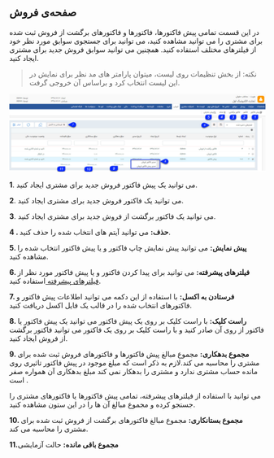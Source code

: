﻿##  صفحه‌ی فروش 



در این قسمت تمامی پیش فاکتورها، فاکتورها و فاکتورهای برگشت از فروش ثبت شده برای مشتری را می توانید مشاهده کنید، می توانید برای جستجوی سوابق مورد نظر خود از فیلترهای مختلف استفاده کنید. همچنین می توانید سوابق فروش جدید برای مشتری ایجاد کنید.

> نکته: از بخش تنظیمات روی لیست، میتوان پارامتر های مد نظر برای نمایش در این لیست انتخاب کرد و براساس آن خروجی گرفت.

![](Sale.jpg)

**1**. می توانید یک پیش فاکتور فروش جدید برای مشتری ایجاد کنید.

**2**. می توانید یک فاکتور فروش جدید برای مشتری ایجاد کنید.

**3**. می توانید یک فاکتور برگشت از فروش جدید برای مشتری ایجاد کنید.

**4 . حذف:** می توانید آیتم های انتخاب شده را حذف کنید.

**5. پیش نمایش:** می توانید پیش نمایش چاپ فاکتور و یا پیش فاکتور انتخاب شده را مشاهده کنید.


**6. فیلترهای پیشرفته:** می توانید برای پیدا کردن فاکتور و یا پیش فاکتور مورد نظر از[ فیلترهای پیشرفته ](https://github.com/1stco/PayamGostarDocs/blob/master/help%202.5.4/Customer-relationship-management/Advanced-filter/Advanced-filter.md)استفاده کنید.

**7. فرستادن به اکسل:** با استفاده از این دکمه می توانید اطلاعات پیش فاکتور و فاکتورهای انتخاب شده را در قالب یک فایل اکسل دریافت کنید.

**8. راست کلیک:** با راست کلیک بر روی یک پیش فاکتور می توانید یک پیش فاکتور یا فاکتور از روی آن صادر کنید و با راست کلیک بر روی یک فاکتور می توانید فاکتور برگشت از فروش ایجاد کنید.

**9. مجموع بدهکاری:** مجموع مبالغ پیش فاکتورها و فاکتورهای فروش ثبت شده برای مشتری را محاسبه می کند.لازم به ذکر است که  مبلغ موجود در پیش فاکتور تاثیری روی مانده حساب مشتری ندارد و مشتری را بدهکار نمی کند مبلغ بدهکاری آن همواره صفر است .

 می توانید با استفاده از فیلترهای پیشرفته، تمامی پیش فاکتورها یا فاکتورهای مشتری را جستجو کرده و مجموع مبالغ آن ها را در این ستون مشاهده کنید.

**10. مجموع بستانکاری:** مجموع مبالغ فاکتورهای برگشت از فروش ثبت شده برای مشتری را محاسبه می کند.

**11.مجموع باقی مانده:** حالت آزمایشی
